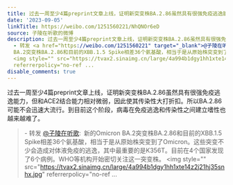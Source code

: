 ```yaml
---
title: 过去一周至少4篇preprint文章上线，证明新突变株BA.2.86虽然具有很强免疫逃逸能力，但和ACE2结合能力相对微弱，因此使其传染性大打折扣。所以BA.2.86可能不会迅...
date: '2023-09-05'
linkTitle: https://weibo.com/1251560221/NhQNOr6eD
source: 子陵在听歌的微博
description: 过去一周至少4篇preprint文章上线，证明新突变株BA.2.86虽然具有很强免疫逃逸能力，但和ACE2结合能力相对微弱，因此使其传染性大打折扣。所以BA.2.86可能不会迅速大流行。到目前这个阶段，病毒在免疫逃逸和传染性之间建立嗜性也越来越难了。<br><blockquote>
  - 转发 <a href="https://weibo.com/1251560221" target="_blank">@子陵在听歌</a>: 新的Omicron
  BA.2突变株BA.2.86和目前的XBB.1.5 Spike相差36个氨基酸，相当于是从原始株突变到了Omicron。这些突变不少会造成对体液免疫的逃逸，其中最重要的是K356T。目前在4个国家发现了6个病例。WHO等机构开始密切关注这一突变株。
  <img style="" src="https://tvax2.sinaimg.cn/large/4a994b1dgy1hh1xte14z2j21hj35snhx.jpg"
  referrerpolicy="no-ref ...
disable_comments: true
---
```

过去一周至少4篇preprint文章上线，证明新突变株BA.2.86虽然具有很强免疫逃逸能力，但和ACE2结合能力相对微弱，因此使其传染性大打折扣。所以BA.2.86可能不会迅速大流行。到目前这个阶段，病毒在免疫逃逸和传染性之间建立嗜性也越来越难了。<br><blockquote> - 转发 <a href="https://weibo.com/1251560221" target="_blank">@子陵在听歌</a>: 新的Omicron BA.2突变株BA.2.86和目前的XBB.1.5 Spike相差36个氨基酸，相当于是从原始株突变到了Omicron。这些突变不少会造成对体液免疫的逃逸，其中最重要的是K356T。目前在4个国家发现了6个病例。WHO等机构开始密切关注这一突变株。 <img style="" src="https://tvax2.sinaimg.cn/large/4a994b1dgy1hh1xte14z2j21hj35snhx.jpg" referrerpolicy="no-ref ...